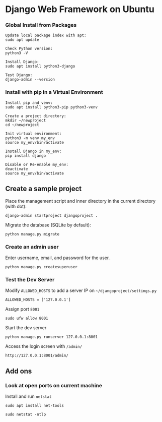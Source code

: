 # Django Web Framework on Ubuntu

### Global Install from Packages

```
Update local package index with apt:
sudo apt update

Check Python version:
python3 -V

Install Django:
sudo apt install python3-django

Test Django:
django-admin --version
```

### Install with pip in a Virtual Environment

```
Install pip and venv:
sudo apt install python3-pip python3-venv

Create a project directory:
mkdir ~/newproject
cd ~/newproject

Init virtual environment:
python3 -m venv my_env
source my_env/bin/activate

Install Django in my_env:
pip install django

Disable or Re-enable my_env:
deactivate
source my_env/bin/activate
```

## Create a sample project
Place the management script and inner directory in the current directory (with dot):
```
django-admin startproject djangoproject .
```

Migrate the database (SQLite by default):
```
python manage.py migrate
```

### Create an admin user
Enter username, email, and password for the user.

```
python manage.py createsuperuser
```

### Test the Dev Server

Modify `ALLOWED_HOSTS` to add a server IP on `~/djangoproject/settings.py`
```
ALLOWED_HOSTS = ['127.0.0.1']
```

Assign port `8001`
```
sudo ufw allow 8001
```

Start the dev server
```
python manage.py runserver 127.0.0.1:8001
```

Access the login screen with `/admin/`
```
http://127.0.0.1:8001/admin/
```

## Add ons
### Look at open ports on current machine

Install and run `netstat`
```
sudo apt install net-tools

sudo netstat -ntlp
```
